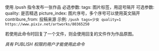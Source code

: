 使用 /push 指令发布一张作品
必选参数:
tags: 图片标签，用逗号隔开
可选参数:
quality: 是否精选
picture\_index: 图片序号，多个序号可以使用英文隔开
contribure\_from: 投稿来源
示例:
`/push tags=少女 quality=1 https://www.pixiv.net/artworks/80365250`

若使用此命令时回复了一个文件，则会使用回复的文件作为作品原图。

*具有 PUBLISH 权限的用户才能使用此命令*
